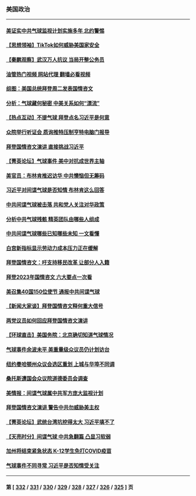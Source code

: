 ### 美国政治
---
#### [美证实中共气球监视计划实施多年 北约警惕](../../pages/ncid1078159/n13925762.md?02091245) 
#### [【思想领袖】TikTok如何威胁美国家安全](../../pages/ncid1078159/n13893011.md?02091245) 
#### [【秦鹏观察】武汉万人抗议 当局开整公务员](../../pages/ncid1078159/n13925743.md?02091245) 
#### [油管热门视频 网站代理 翻墙必看视频](http://138.2.39.72:81/youtube.html?epic-marker?02091245)
#### [组图：美国总统拜登周二发表国情咨文](../../pages/ncid1078159/n13925562.md?02091245) 
#### [分析：气球藏何秘密 中美关系如何“漂流”](../../pages/ncid1078159/n13925577.md?02091245) 
#### [【热点互动】不提气球 拜登点名习近平是何意](../../pages/ncid1078159/n13925779.md?02091245) 
#### [众院举行听证会 质询推特压制亨特电脑门报导](../../pages/ncid1078159/n13925664.md?02091245) 
#### [拜登国情咨文演讲 直接挑战习近平](../../pages/ncid1078159/n13925761.md?02091245) 
#### [【菁英论坛】气球事件 美中对抗成世界主轴](../../pages/ncid1078159/n13925561.md?02091245) 
#### [美官员：布林肯推迟访华 中共懊恼但无筹码](../../pages/ncid1078159/n13925594.md?02091245) 
#### [习近平对间谍气球是否知情 布林肯这么回答](../../pages/ncid1078159/n13925690.md?02091245) 
#### [中共间谍气球被击落 共和党人关注对华政策](../../pages/ncid1078159/n13925608.md?02091245) 
#### [分析中共气球残骸 精英团队由哪些人组成](../../pages/ncid1078159/n13925696.md?02091245) 
#### [中共间谍气球哪些已知哪些未知 一文看懂](../../pages/ncid1078159/n13925659.md?02091245) 
#### [白宫新指标显示劳动力成本压力正在缓解](../../pages/ncid1078159/n13925668.md?02091245) 
#### [拜登国情咨文：吁支持移民改革 让部分人入籍](../../pages/ncid1078159/n13925592.md?02091245) 
#### [拜登2023年国情咨文 六大要点一次看](../../pages/ncid1078159/n13925576.md?02091245) 
#### [美召集40国150位使节 通报中共间谍气球](../../pages/ncid1078159/n13925414.md?02091245) 
#### [【新闻大家谈】拜登国情咨文释何重大信号](../../pages/ncid1078159/n13925502.md?02091245) 
#### [两党议员如何回应拜登国情咨文演讲](../../pages/ncid1078159/n13925314.md?02091245) 
#### [【环球直击】美国务院：北京确切知道气球情况](../../pages/ncid1078159/n13924895.md?02091245) 
#### [气球事件余波未平 美重量级众议员仍计划访台](../../pages/ncid1078159/n13925151.md?02091245) 
#### [纽约曼哈顿州众议会选区重划 上城与华埠不同调](../../pages/ncid1078159/n13925087.md?02091245) 
#### [桑托斯遭国会众议院道德委员会调查](../../pages/ncid1078159/n13925100.md?02091245) 
#### [美情报：间谍气球属中共军方庞大监视计划](../../pages/ncid1078159/n13924995.md?02091245) 
#### [拜登国情咨文演讲 警告中共勿威胁美主权](../../pages/ncid1078159/n13925017.md?02091245) 
#### [【菁英论坛】武统台湾坑挖得太大 习近平填不了](../../pages/ncid1078159/n13924907.md?02091245) 
#### [【天亮时分】间谍气球 中共急翻篇 凸显习软弱](../../pages/ncid1078159/n13924904.md?02091245) 
#### [加州将结束紧急状态 K-12学生免打COVID疫苗](../../pages/ncid1078159/n13925043.md?02091245) 
#### [气球事件不同寻常 习近平是否知情受关注](../../pages/ncid1078159/n13924938.md?02091245) 

---
#### 第 [ [332](./332.md?02091245) / [331](./331.md?02091245) / [330](./330.md?02091245) / [329](./329.md?02091245) / [328](./328.md?02091245) / [327](./327.md?02091245) / [326](./326.md?02091245) / [325](./325.md?02091245) ] 页
